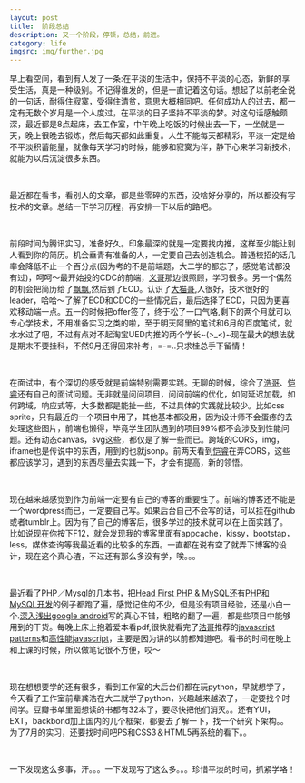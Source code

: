 ```yaml
---
layout: post
title:  阶段总结
description: 又一个阶段，停顿，总结，前进。
category: life
imgsrc: img/further.jpg
---
```

早上看空间，看到有人发了一条:在平淡的生活中，保持不平淡的心态，新鲜的享受生活，真是一种级别。不记得谁发的，但是一直记着这句话。想起了以前老全说的一句话，耐得住寂寞，受得住清贫，意思大概相同吧。任何成功人的过去，都一定有无数个岁月是一个人度过，在平淡的日子坚持不平淡的梦。对这句话感触颇深，最近都是8点起床，去工作室，中午晚上吃饭的时候出去一下，一坐就是一天，晚上很晚去锻炼，然后每天都如此重复。人生不能每天都精彩，平淡一定是给不平淡积蓄能量，就像每天学习的时候，能够和寂寞为伴，静下心来学习新技术，就能为以后沉淀很多东西。

</br>

最近都在看书，看别人的文章，都是些零碎的东西，没啥好分享的，所以都没有写技术的文章。总结一下学习历程，再安排一下以后的路吧。

</br>


前段时间为腾讯实习，准备好久。印象最深的就是一定要找内推，这样至少能让别人看到你的简历。机会垂青有准备的人，一定要自己去创造机会。普通校招的话几率会降低不止一个百分点(因为考的不是前端题，大二学的都忘了，感觉笔试都没有过)，呵呵～最开始投的CDC的前端，[义哥](http://AvenirZheng.net)那边很照顾，学习很多。另一个偶然的机会把简历给了[飘飘](http://www.pufen.net/category/photography/),然后到了ECD。认识了[大猫哥](http://ooxx.me/),人很好，技术很好的leader，哈哈～了解了ECD和CDC的一些情况后，最后选择了ECD，只因为更喜欢移动端一点。五一的时候把offer签了，终于松了一口气咯,剩下的两个月就可以专心学技术，不用准备实习之类的啦，至于明天阿里的笔试和6月的百度笔试，就水水过了吧，不过有点对不起淘宝UED内推的两个学长~(>_<)~现在最大的想法就是期末不要挂科，不然9月还得回来补考，=-=..只求桂总手下留情！

</br>


在面试中，有个深切的感受就是前端特别需要实践。无聊的时候，综合了[浩哥](http://fakegeek.im/)、[恺睿](http://weibo.com/kerry95?topnav=1&wvr=5&topsug=1)还有自己的面试问题。无非就是问问项目，问问前端的优化，如何延迟加载，如何跨域，响应式等，大多数都是能扯一些，不过具体的实践就比较少。比如css sprite，只有最近的一个项目中用了，其他基本都没用，因为设计师不会蛋疼的去处理这些图片，前端也懒得，毕竟学生团队遇到的项目99%都不会涉及到性能问题。还有动态canvas，svg这些，都仅是了解一些而已。跨域的CORS，img，iframe也是传说中的东西，用到的也就jsonp。前两天看到[恺睿](http://weibo.com/kerry95?topnav=1&wvr=5&topsug=1)在弄CORS，这些都应该学习，遇到的东西尽量去实践一下，才会有提高，新的领悟。

</br>


现在越来越感觉到作为前端一定要有自己的博客的重要性了。前端的博客还不能是一个wordpress而已，一定要自己写。如果后台自己不会写的话，可以挂在github或者tumblr上。因为有了自己的博客后，很多学过的技术就可以在上面实践了。比如说现在你按下F12，就会发现我的博客里面有appcache，kissy，bootstap，less，媒体查询等我最近看的比较多的东西。一直都在说有空了就弄下博客的设计，现在这个真心渣，不过还有那么多没有学，唉。。。

</br>


最近看了PHP／Mysql的几本书，把[Head First PHP & MySQL](http://book.douban.com/subject/3719052/)还有[PHP和MySQL开发](http://book.douban.com/subject/2981954/)的例子都跑了遍，感觉记住的不少，但是没有项目经验，还是小白一个.[深入浅出google android](http://book.douban.com/subject/3851892/)写的真心不错，粗略的翻了一遍，都是些项目中能够用到的干货。每晚上床上抱着爱本看pdf,很快就看完了[浩哥](http://fakegeek.im/)推荐的[javascript patterns](http://book.douban.com/subject/5252901/)和[高性能javascript](http://book.douban.com/subject/5362856/)，主要是因为讲的以前都知道吧。看书的时间在晚上和上课的时候，所以做笔记很不方便，哎～

</br>


现在想想要学的还有很多，看到工作室的大后台们都在玩python，早就想学了，今天看了工作室前辈龚浩在大二就学了python，兴趣越来越浓了，一定要找个时间学。豆瓣书单里面想读的书都有32本了，要尽快把他们消灭。。还有YUI，EXT，backbond加上国内的几个框架，都要去了解一下，找一个研究下架构。。为了7月的实习，还要找时间吧PS和CSS3＆HTML5再系统的看下。。

</br>


一下发现这么多事，汗。。。一下发现写了这么多。。。珍惜平淡的时间，抓紧学咯！













